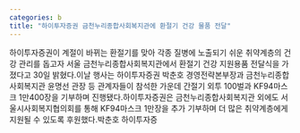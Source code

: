 ```yaml
---
categories: b
title: "하이투자증권 금천누리종합사회복지관에 환절기 건강 물품 전달"
---
```

하이투자증권이 계절이 바뀌는 환절기를 맞아 각종 질병에 노출되기 쉬운 취약계층의 건강 관리를 돕고자 서울 금천누리종합사회복지관에서 환절기 건강 지원용품 전달식을 가졌다고 30일 밝혔다.이날 행사는 하이투자증권 박춘호 경영전략본부장과 금천누리종합사회복지관 윤명선 관장 등 관계자들이 참석한 가운데 간절기 외투 100벌과 KF94마스크 1만400장을 기부하며 진행됐다.하이투자증권은 금천누리종합사회복지관 외에도 서울시사회복지협의회를 통해 KF94마스크 1만장을 추가 기부하며 더 많은 취약계층에게 지원될 수 있도록 후원했다.박춘호 하이투자증